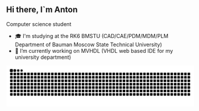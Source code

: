 ## Hi there, I`m Anton 
Computer science student

- 🎓 I'm studying at the RK6 BMSTU
(CAD/CAE/PDM/MDM/PLM Department of Bauman Moscow State Technical University)
- 🔭 I’m currently working on MVHDL (VHDL web based IDE for my university department)

<picture>
  <source media="(prefers-color-scheme: dark)" srcset="https://raw.githubusercontent.com/aaoleynikov/aaoleynikov/output/github-contribution-grid-snake-dark.svg">
  <source media="(prefers-color-scheme: light)" srcset="https://raw.githubusercontent.com/aaoleynikov/aaoleynikov/output/github-contribution-grid-snake.svg">
  <img alt="github contribution grid snake animation" src="https://raw.githubusercontent.com/aaoleynikov/aaoleynikov/output/github-contribution-grid-snake.svg">
</picture>
